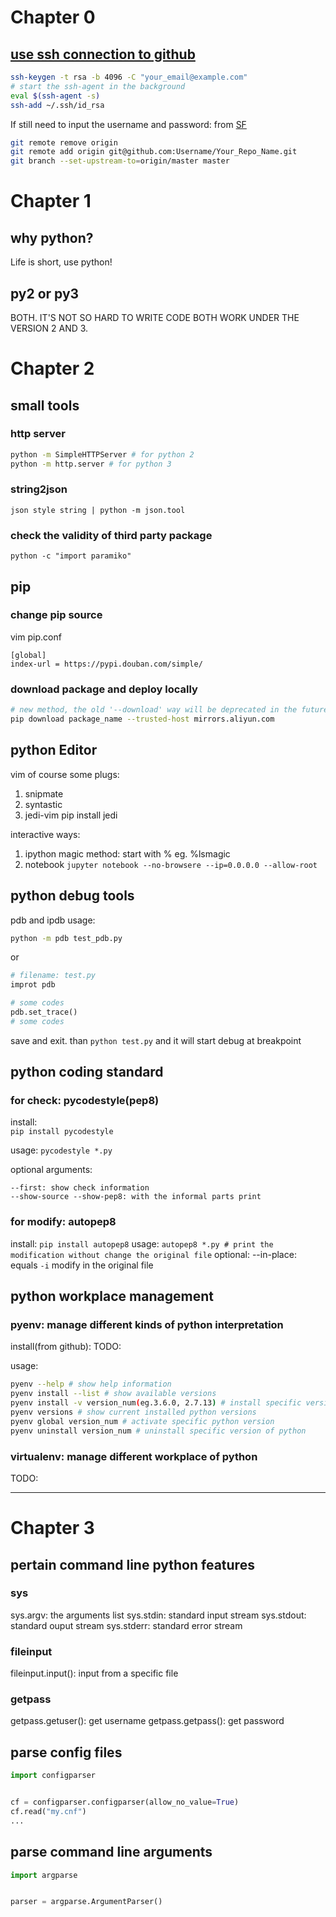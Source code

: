 # Chapter 0
## [use ssh connection to github](https://help.github.com/articles/connecting-to-github-with-ssh/)
```sh
ssh-keygen -t rsa -b 4096 -C "your_email@example.com"
# start the ssh-agent in the background
eval $(ssh-agent -s)
ssh-add ~/.ssh/id_rsa
```
If still need to input the username and password:
from [SF](https://segmentfault.com/q/1010000000599327)
```sh
git remote remove origin
git remote add origin git@github.com:Username/Your_Repo_Name.git
git branch --set-upstream-to=origin/master master
```

# Chapter 1
## why python?
Life is short, use python!

## py2 or py3
BOTH. IT'S NOT SO HARD TO WRITE CODE BOTH WORK UNDER THE VERSION 2 AND 3. 


# Chapter 2

## small tools
### http server
```sh
python -m SimpleHTTPServer # for python 2
python -m http.server # for python 3
```

### string2json
`json style string | python -m json.tool`

### check the validity of third party package 
`python -c "import paramiko"`

## pip
### change pip source
vim pip.conf
```
[global]
index-url = https://pypi.douban.com/simple/
```

### download package and deploy locally
```sh
# new method, the old '--download' way will be deprecated in the future
pip download package_name --trusted-host mirrors.aliyun.com
```

## python Editor
vim of course
some plugs:
1. snipmate
2. syntastic
3. jedi-vim
  pip install jedi

interactive ways:
1. ipython
  magic method: start with %
  eg. %lsmagic
2. notebook
  `jupyter notebook --no-browsere --ip=0.0.0.0 --allow-root`

## python debug tools
pdb and ipdb
usage:
```sh
python -m pdb test_pdb.py
```
or 
```python
# filename: test.py
improt pdb

# some codes
pdb.set_trace()
# some codes
```
save and exit. than `python test.py` and it will start debug at breakpoint

## python coding standard
### for check: pycodestyle(pep8)
install:   
`pip install pycodestyle` 

usage: 
`pycodestyle *.py`

optional arguments:
```
--first: show check information
--show-source --show-pep8: with the informal parts print
```

### for modify: autopep8
install:
`pip install autopep8`
usage:
`autopep8 *.py # print the modification without change the original file`
optional:
--in-place: equals `-i` modify in the original file

## python workplace management
### pyenv: manage different kinds of python interpretation
install(from github):
TODO: 

usage:
```sh
pyenv --help # show help information
pyenv install --list # show available versions
pyenv install -v version_num(eg.3.6.0, 2.7.13) # install specific version of python
pyenv versions # show current installed python versions
pyenv global version_num # activate specific python version
pyenv uninstall version_num # uninstall specific version of python 
```

### virtualenv: manage different workplace of python
TODO:

---
# Chapter 3

## pertain command line python features
### sys
sys.argv: the arguments list
sys.stdin: standard input stream
sys.stdout: standard ouput stream
sys.stderr: standard error stream
### fileinput
fileinput.input(): input from a specific file
### getpass
getpass.getuser(): get username
getpass.getpass(): get password

## parse config files
```python
import configparser


cf = configparser.configparser(allow_no_value=True)
cf.read("my.cnf")
...
```

## parse command line arguments
```python
import argparse


parser = argparse.ArgumentParser()
```




